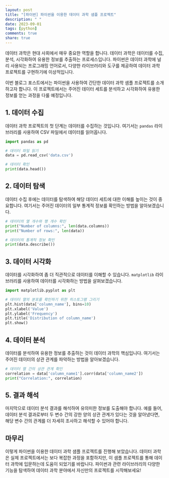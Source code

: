 ```yaml
---
layout: post
title: "[파이썬] 파이썬을 이용한 데이터 과학 샘플 프로젝트"
description: " "
date: 2023-09-01
tags: [python]
comments: true
share: true
---
```


데이터 과학은 현대 사회에서 매우 중요한 역할을 합니다. 데이터 과학은 데이터를 수집, 분석, 시각화하여 유용한 정보를 추출하는 프로세스입니다. 파이썬은 데이터 과학에 널리 사용되는 프로그래밍 언어로서, 다양한 라이브러리와 도구를 제공하여 데이터 과학 프로젝트를 구현하기에 이상적입니다.

이번 블로그 포스트에서는 파이썬을 사용하여 간단한 데이터 과학 샘플 프로젝트를 소개하고자 합니다. 이 프로젝트에서는 주어진 데이터 세트를 분석하고 시각화하여 유용한 정보를 얻는 과정을 다룰 예정입니다.

## 1. 데이터 수집

데이터 과학 프로젝트의 첫 단계는 데이터를 수집하는 것입니다. 여기서는 `pandas` 라이브러리를 사용하여 CSV 파일에서 데이터를 읽어옵니다.

```python
import pandas as pd

# 데이터 파일 읽기
data = pd.read_csv('data.csv')

# 데이터 확인
print(data.head())
```

## 2. 데이터 탐색

데이터 수집 후에는 데이터를 탐색하여 해당 데이터 세트에 대한 이해를 높이는 것이 중요합니다. 여기서는 주어진 데이터의 일부 통계적 정보를 확인하는 방법을 알아보겠습니다.

```python
# 데이터의 열 개수와 행 개수 확인
print("Number of columns:", len(data.columns))
print("Number of rows:", len(data))

# 데이터의 통계적 정보 확인
print(data.describe())
```

## 3. 데이터 시각화

데이터를 시각화하여 좀 더 직관적으로 데이터를 이해할 수 있습니다. `matplotlib` 라이브러리를 사용하여 데이터를 시각화하는 방법을 살펴보겠습니다.

```python
import matplotlib.pyplot as plt

# 데이터 열의 분포를 확인하기 위한 히스토그램 그리기
plt.hist(data['column_name'], bins=10)
plt.xlabel('Value')
plt.ylabel('Frequency')
plt.title('Distribution of column_name')
plt.show()
```

## 4. 데이터 분석

데이터를 분석하여 유용한 정보를 추출하는 것이 데이터 과학의 핵심입니다. 여기서는 주어진 데이터의 상관 관계를 파악하는 방법을 알아보겠습니다.

```python
# 데이터 열 간의 상관 관계 확인
correlation = data['column_name1'].corr(data['column_name2'])
print("Correlation:", correlation)
```

## 5. 결과 해석

마지막으로 데이터 분석 결과를 해석하여 유의미한 정보를 도출해야 합니다. 예를 들어, 데이터 분석 결과로부터 두 변수 간의 강한 양의 상관 관계가 있다는 것을 알아냈다면, 해당 변수 간의 관계를 더 자세히 조사하고 해석할 수 있어야 합니다. 

## 마무리

이렇게 파이썬을 이용한 데이터 과학 샘플 프로젝트를 진행해 보았습니다. 데이터 과학은 실제 프로젝트에서는 보다 복잡한 과정을 포함하지만, 이 샘플 프로젝트를 통해 데이터 과학에 입문하는데 도움이 되었기를 바랍니다. 파이썬과 관련 라이브러리의 다양한 기능을 탐색하여 데이터 과학 분야에서 자신만의 프로젝트를 시작해보세요!